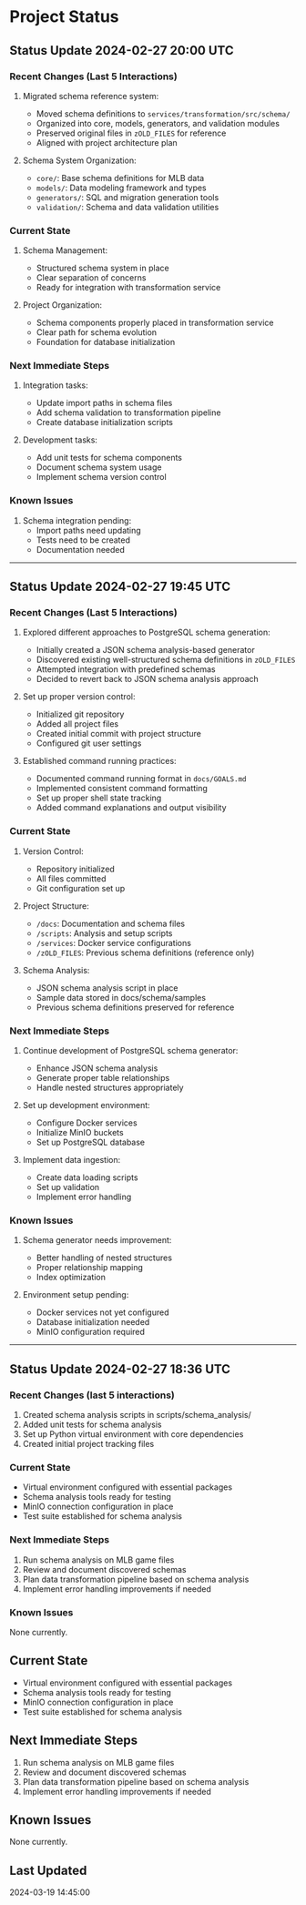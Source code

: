 # Project Status

## Status Update 2024-02-27 20:00 UTC
### Recent Changes (Last 5 Interactions)
1. Migrated schema reference system:
   - Moved schema definitions to `services/transformation/src/schema/`
   - Organized into core, models, generators, and validation modules
   - Preserved original files in `zOLD_FILES` for reference
   - Aligned with project architecture plan

2. Schema System Organization:
   - `core/`: Base schema definitions for MLB data
   - `models/`: Data modeling framework and types
   - `generators/`: SQL and migration generation tools
   - `validation/`: Schema and data validation utilities

### Current State
1. Schema Management:
   - Structured schema system in place
   - Clear separation of concerns
   - Ready for integration with transformation service

2. Project Organization:
   - Schema components properly placed in transformation service
   - Clear path for schema evolution
   - Foundation for database initialization

### Next Immediate Steps
1. Integration tasks:
   - Update import paths in schema files
   - Add schema validation to transformation pipeline
   - Create database initialization scripts

2. Development tasks:
   - Add unit tests for schema components
   - Document schema system usage
   - Implement schema version control

### Known Issues
1. Schema integration pending:
   - Import paths need updating
   - Tests need to be created
   - Documentation needed

---

## Status Update 2024-02-27 19:45 UTC
### Recent Changes (Last 5 Interactions)
1. Explored different approaches to PostgreSQL schema generation:
   - Initially created a JSON schema analysis-based generator
   - Discovered existing well-structured schema definitions in `zOLD_FILES`
   - Attempted integration with predefined schemas
   - Decided to revert back to JSON schema analysis approach

2. Set up proper version control:
   - Initialized git repository
   - Added all project files
   - Created initial commit with project structure
   - Configured git user settings

3. Established command running practices:
   - Documented command running format in `docs/GOALS.md`
   - Implemented consistent command formatting
   - Set up proper shell state tracking
   - Added command explanations and output visibility

### Current State
1. Version Control:
   - Repository initialized
   - All files committed
   - Git configuration set up

2. Project Structure:
   - `/docs`: Documentation and schema files
   - `/scripts`: Analysis and setup scripts
   - `/services`: Docker service configurations
   - `/zOLD_FILES`: Previous schema definitions (reference only)

3. Schema Analysis:
   - JSON schema analysis script in place
   - Sample data stored in docs/schema/samples
   - Previous schema definitions preserved for reference

### Next Immediate Steps
1. Continue development of PostgreSQL schema generator:
   - Enhance JSON schema analysis
   - Generate proper table relationships
   - Handle nested structures appropriately

2. Set up development environment:
   - Configure Docker services
   - Initialize MinIO buckets
   - Set up PostgreSQL database

3. Implement data ingestion:
   - Create data loading scripts
   - Set up validation
   - Implement error handling

### Known Issues
1. Schema generator needs improvement:
   - Better handling of nested structures
   - Proper relationship mapping
   - Index optimization

2. Environment setup pending:
   - Docker services not yet configured
   - Database initialization needed
   - MinIO configuration required

---

## Status Update 2024-02-27 18:36 UTC
### Recent Changes (last 5 interactions)
1. Created schema analysis scripts in scripts/schema_analysis/
2. Added unit tests for schema analysis
3. Set up Python virtual environment with core dependencies
4. Created initial project tracking files

### Current State
- Virtual environment configured with essential packages
- Schema analysis tools ready for testing
- MinIO connection configuration in place
- Test suite established for schema analysis

### Next Immediate Steps
1. Run schema analysis on MLB game files
2. Review and document discovered schemas
3. Plan data transformation pipeline based on schema analysis
4. Implement error handling improvements if needed

### Known Issues
None currently.

## Current State
- Virtual environment configured with essential packages
- Schema analysis tools ready for testing
- MinIO connection configuration in place
- Test suite established for schema analysis

## Next Immediate Steps
1. Run schema analysis on MLB game files
2. Review and document discovered schemas
3. Plan data transformation pipeline based on schema analysis
4. Implement error handling improvements if needed

## Known Issues
None currently.

## Last Updated
2024-03-19 14:45:00 